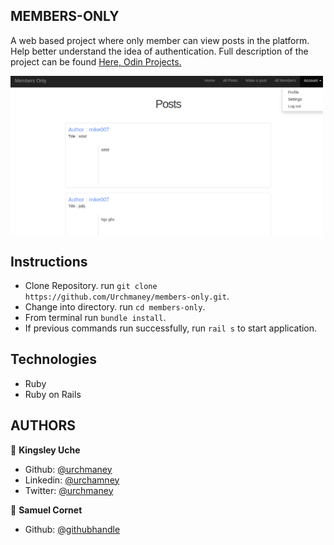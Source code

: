 ## MEMBERS-ONLY
A web based project where only member can view posts in the platform. Help better understand the idea of authentication.
Full description of the project can be found [Here, Odin Projects.](https://www.theodinproject.com/courses/ruby-on-rails/lessons/authentication)

<img src="app/assets/images/screen-shot.png" width="500" align="middle" />

## Instructions
- Clone Repository. run `git clone https://github.com/Urchmaney/members-only.git`.
- Change into directory. run `cd members-only`.
- From terminal run `bundle install`.
- If previous commands run successfully, run `rail s` to start application.

## Technologies
- Ruby
- Ruby on Rails
## AUTHORS

👤 **Kingsley Uche**

- Github: [@urchmaney](https://github.com/Urchmaney)
- Linkedin: [@urchamney](https://www.linkedin.com/in/kingsley-uche/)
- Twitter: [@urchmaney](https://twitter.com/kingsleyunegbu)

👤 **Samuel Cornet**

- Github: [@githubhandle](https://github.com/CornetS28)
